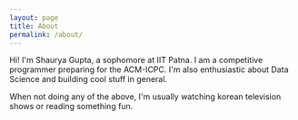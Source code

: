 ```yaml
---
layout: page
title: About
permalink: /about/
---
```


Hi! I'm Shaurya Gupta, a sophomore at IIT Patna. I am a competitive programmer preparing for the ACM-ICPC. I'm also enthusiastic about Data Science and building cool stuff in general.

When not doing any of the above, I'm usually watching korean television shows or reading something fun.
